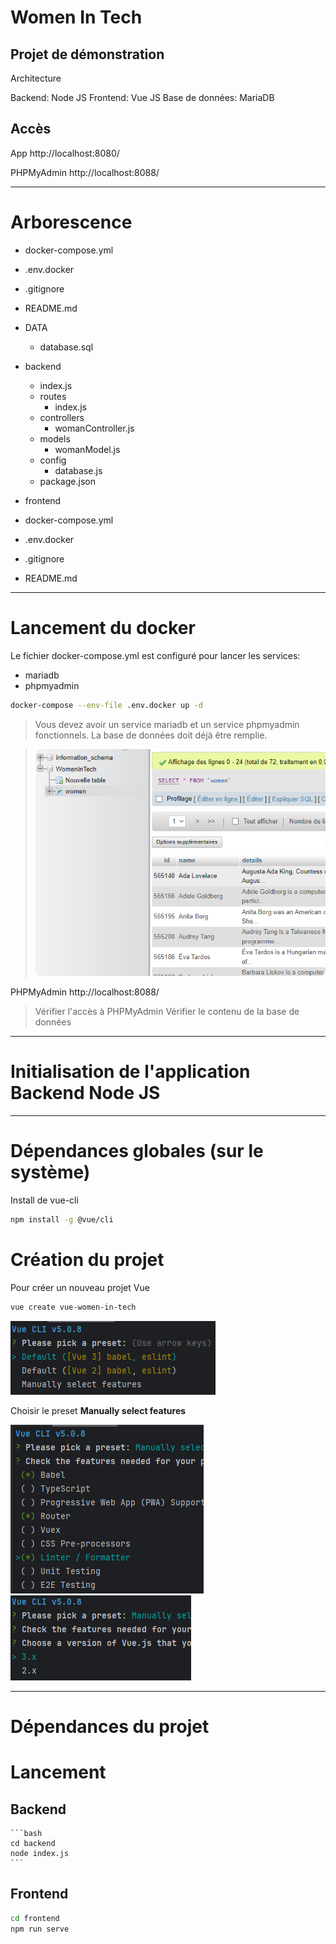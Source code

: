 # Women In Tech

## Projet de démonstration

Architecture

Backend: Node JS
Frontend: Vue JS
Base de données: MariaDB

## Accès

App
http://localhost:8080/

PHPMyAdmin
http://localhost:8088/

---

# Arborescence

- docker-compose.yml
- .env.docker
- .gitignore
- README.md
- DATA
  - database.sql
- backend
    - index.js
    - routes
        - index.js
    - controllers
        - womanController.js
    - models
        - womanModel.js
    - config
        - database.js
    - package.json

- frontend
- docker-compose.yml
- .env.docker
- .gitignore
- README.md

---

# Lancement du docker

Le fichier docker-compose.yml est configuré pour lancer les services:
- mariadb
- phpmyadmin

```bash
docker-compose --env-file .env.docker up -d
```

> Vous devez avoir un service mariadb et un service phpmyadmin fonctionnels.
> La base de données doit déjà être remplie.

> ![](readme_docs/f7b5a7c8.png)


PHPMyAdmin
http://localhost:8088/

> Vérifier l'accès à PHPMyAdmin
> Vérifier le contenu de la base de données

---

# Initialisation de l'application Backend Node JS



---


# Dépendances globales (sur le système)

Install de vue-cli
```bash
npm install -g @vue/cli
```

# Création du projet

Pour créer un nouveau projet Vue
```bash
vue create vue-women-in-tech
```

![](readme_docs/13220f53.png)

Choisir le preset **Manually select features**

![](readme_docs/5a0e01d1.png)
![](readme_docs/d804d3f3.png)

---

# Dépendances du projet

# Lancement

## Backend

    ```bash
    cd backend
    node index.js
    ```

## Frontend

```bash
cd frontend
npm run serve
```

